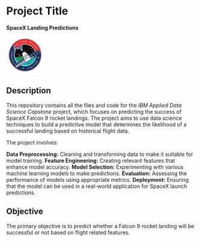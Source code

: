 # Project Title

**SpaceX Landing Predictions**

<img src="https://github.com/Mishi93/DataScience/blob/main/falcon9.png" width="100" height="100">

## Description

This repository contains all the files and code for the *IBM Applied Data Science Capstone* project, which focuses on predicting the success of SpaceX Falcon 9 rocket landings. The project aims to use data science techniques to build a predictive model that determines the likelihood of a successful landing based on historical flight data.

The project involves:

**Data Preprocessing:** Cleaning and transforming data to make it suitable for model training.
**Feature Engineering:** Creating relevant features that enhance model accuracy.
**Model Selection:** Experimenting with various machine learning models to make predictions.
**Evaluation:** Assessing the performance of models using appropriate metrics.
**Deployment:** Ensuring that the model can be used in a real-world application for SpaceX launch predictions.

## Objective

The primary objective is to predict whether a Falcon 9 rocket landing will be successful or not based on flight related features.
